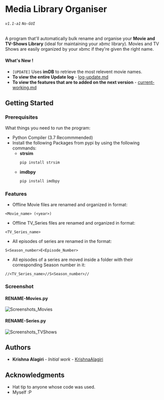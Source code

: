 # Media Library Organiser
###### `v1.1-a1` `No-GUI`  
A program that'll automatically bulk rename and organise your **Movie and TV-Shows Library** (ideal for maintaining your *xbmc* library). Movies and TV Shows are easily organized by your xbmc if they're given the right name.

#### What's New !
* `[UPDATE]` Uses **imDB** to retrieve the most relevent movie names.
* **To view the entire Update log** - [log-update.md](https://github.com/KrishnaAlagiri/Media-Library-Organiser/blob/master/log-update.md)
* **To view the features that are to added on the next version** - [current-working.md](https://github.com/KrishnaAlagiri/Media-Library-Organiser/blob/master/current-working.md)


## Getting Started
### Prerequisites
What things you need to run the program:
- Python Compiler (3.7 Recommmended)
- Install the following Packages from pypi by using the following commands:
  - **strsim**
    ```bash
    pip install strsim
    ```
  - **imdbpy**
    ```bash
    pip install imdbpy
    ```

### Features
-  Offline Movie files are renamed and organized in format:
```
<Movie_name> (<year>)
```

- Offline TV_Series files are renamed and organized in format:
```
<TV_Series_name>
```

- All episodes of series are renamed in the format:
```
S<Season_number>E<Episode_Number>
```

- All episodes of a series are moved inside a folder with their corresponding Season number in it:
```
//<TV_Series_name>//S<Season_number>//
```

### Screenshot
#### RENAME-Movies.py
![Screenshots_Movies](https://github.com/KrishnaAlagiri/Media-Library-Organiser/raw/master/Screenshots/Movies%20-%20Before%20and%20After.PNG)
#### RENAME-Series.py
![Screenshots_TVShows](https://github.com/KrishnaAlagiri/Media-Library-Organiser/raw/master/Screenshots/TV%20Shows%20-%20Before%20and%20After.PNG)

## Authors
* **Krishna Alagiri** - *Initial work* - [KrishnaAlagiri](https://github.com/KrishnaAlagiri/)

## Acknowledgments
* Hat tip to anyone whose code was used.
* Myself :P
